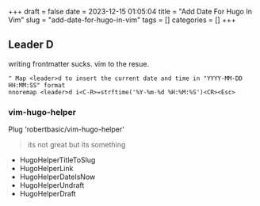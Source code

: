 +++
draft = false
date = 2023-12-15 01:05:04
title = "Add Date For Hugo In Vim"
slug = "add-date-for-hugo-in-vim"
tags = [] 
categories = []
+++

## Leader D
writing frontmatter sucks.
vim to the resue.

```
" Map <leader>d to insert the current date and time in "YYYY-MM-DD HH:MM:SS" format
nnoremap <leader>d i<C-R>=strftime('%Y-%m-%d %H:%M:%S')<CR><Esc>
```
### vim-hugo-helper
Plug 'robertbasic/vim-hugo-helper'
> its not great but its something
- HugoHelperTitleToSlug
- HugoHelperLink
- HugoHelperDateIsNow
- HugoHelperUndraft
- HugoHelperDraft
